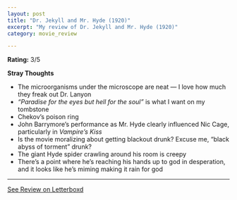 ```yaml
---
layout: post
title: "Dr. Jekyll and Mr. Hyde (1920)"
excerpt: "My review of Dr. Jekyll and Mr. Hyde (1920)"
category: movie_review

---
```


**Rating:** 3/5

<b>Stray Thoughts</b>
* The microorganisms under the microscope are neat — I love how much they freak out Dr. Lanyon
* <i>“Paradise for the eyes but hell for the soul”</i> is what I want on my tombstone
* Chekov’s poison ring
* John Barrymore’s performance as Mr. Hyde clearly influenced Nic Cage, particularly in <i>Vampire’s Kiss</i>
* Is the movie moralizing about getting blackout drunk? Excuse me, “black abyss of torment” drunk?
* The giant Hyde spider crawling around his room is creepy
* There’s a point where he’s reaching his hands up to god in desperation, and it looks like he’s miming making it rain for god

<hr>

[See Review on Letterboxd](https://boxd.it/4yZTjH)
